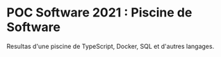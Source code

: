 # POC Software 2021 : Piscine de Software

Resultas d'une piscine de TypeScript, Docker, SQL et d'autres langages.
